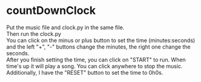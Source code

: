 # countDownClock
Put the music file and clock.py in the same file. 
<br>
Then run the clock.py
<br>
You can click on the minus or plus button to set the time (minutes:seconds) and the left "+", "-" buttons change the minutes, the right one change the seconds. 
<br> 
After you finish setting the time, you can click on "START" to run. When time's up it will play a song. You can click anywhere to stop the music.
<br> Additionally, I have the "RESET" button to set the time to 0h0s.
